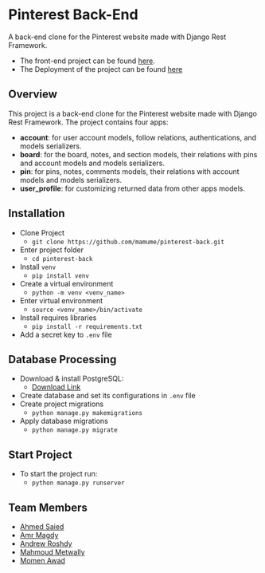 # Pinterest Back-End
A back-end clone for the Pinterest website made with Django Rest Framework. 
  - The front-end project can be found [here](https://github.com/mamume/pinterest-front/). 
  - The Deployment of the project can be found [here](http://3.132.156.164/)

## Overview
This project is a back-end clone for the Pinterest website made with Django Rest Framework. The project contains four apps:
  - **account**: for user account models, follow relations, authentications, and models serializers.
  - **board**: for the board, notes, and section models, their relations with pins and account models and models serializers.
  - **pin**: for pins, notes, comments models, their relations with account models and models serializers.
  - **user_profile**: for customizing returned data from other apps models.
  
## Installation
- Clone Project
  - `git clone https://github.com/mamume/pinterest-back.git`
- Enter project folder
  - `cd pinterest-back`
- Install `venv`
  - `pip install venv`
- Create a virtual environment
  - `python -m venv <venv_name>`
- Enter virtual environment
  - `source <venv_name>/bin/activate`
- Install requires libraries
  - `pip install -r requirements.txt`
- Add a secret key to `.env` file
  
## Database Processing
  - Download & install PostgreSQL: 
    - [Download Link](https://www.postgresql.org/download/)
  - Create database and set its configurations in `.env` file
  - Create project migrations
    - `python manage.py makemigrations`
  - Apply database migrations
    - `python manage.py migrate`
    
## Start Project
  - To start the project run:
    - `python manage.py runserver`

## Team Members
  - [Ahmed Saied](https://github.com/AhmedSaied94)
  - [Amr Magdy](https://github.com/Amr-Magdy95)
  - [Andrew Roshdy](https://github.com/andrew-roshdy13)
  - [Mahmoud Metwally](https://github.com/mamume)
  - [Momen Awad](https://github.com/momen-awad)

